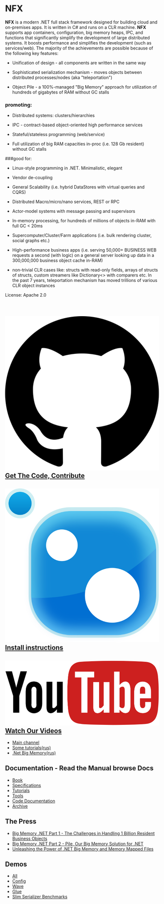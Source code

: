 # NFX

**NFX** is a modern .NET full stack framework designed for building cloud and on-premises apps.
It is written in C# and runs on a CLR machine. 
**NFX** supports app containers, configuration, big memory heaps, IPC, and functions that significantly simplify 
the development of large distributed systems. It boosts performance and simplifies the development (such as services/web). 
The majority of the achievements are possible because of the following key features:

* Unification of design - all components are written in the same way

* Sophisticated serialization mechanism - moves objects between distributed processes/nodes (aka "teleportation")

* Object Pile - a 100%-managed "Big Memory" approach for utilization of hundreds of gigabytes of RAM without GC stalls

### promoting:

* Distributed systems: clusters/hierarchies

* IPC - contract-based object-oriented high performance services

* Stateful/stateless programming (web/service)

* Full utilization of big RAM capacities in-proc (i.e. 128 Gb resident) without GC stalls 
  
###good for:

* Linux-style prоgramming in .NET. Minimalistic, elegant

* Vendor de-coupling 

* General Scalability (i.e. hybrid DataStores with virtual queries and CQRS)

* Distributed Macro/micro/nano services, REST or RPC

* Actor-model systems with message passing and supervisors

* In-memory processing, for hundreds of millions of objects in-RAM with full GC < 20ms

* Supercomputer/Cluster/Farm applications (i.e. bulk rendering cluster, social graphs etc.)

* High-performance business apps (i.e. serving 50,000+ BUSINESS WEB requests a second (with logic) on a general server 
  looking up data in a 300,000,000 business object cache in-RAM)
  
* non-trivial CLR cases like: structs with read-only fields, arrays of structs of structs, custom streamers like Dictionary<> with comparers etc. In the past 7 years, teleportation mechanism has moved trillions of various CLR object instances

License: Apache 2.0

<br>

<h2 id="contribute">
    <a href="https://github.com/agnicore/nfx" class="extLink" target="_blank">
       <img src="images/3rdparties/github.svg">
       Get The Code, Contribute
    </a>
</h2>

<h2 id="install">
    <a href="https://www.nuget.org/packages/NFX" class="extLink" target="_blank">
       <img src="images/3rdparties/nuget.svg">
       Install instructions
    </a>
</h2>

<h2 id="vidoes">
    <a href="https://www.youtube.com/user/itadapterinc/videos" class="extLink" target="_blank">
       <img src="images/3rdparties/youtube.svg">
       Watch Our Videos
    </a>
</h2>

   * <a href="https://www.youtube.com/user/itadapterinc/videos" target="_blank">Main channel</a>
   * <a href="https://www.youtube.com/channel/UCKv4mLAN-XjZF2ST0cT6pAQ" target="_blank">Some tutorials(rus)</a>
   * <a href="https://www.youtube.com/watch?v=BdDlRRADlgk" target="_blank">.Net Big Memory(rus)</a>

## Documentation - Read the Manual browse Docs
  
  * [Book](./book/index.md)
  * [Specifications](./specs/index.md)
  * [Tutorials](./tutorials/index.md)
  * [Tools](./tools/index.md)
  * [Code Documentation](./docs/index.md)
  * [Archive](./archive/blog/index.md)

## The Press
  
   * <a href="https://www.infoq.com/articles/Big-Memory-Part-1" target="_blank">Big Memory .NET Part 1 - The Challenges in Handling 1 Billion Resident Business Objects</a>
   * <a href="https://www.infoq.com/articles/Big-Memory-Part-2" target="_blank">Big Memory .NET Part 2 - Pile, Our Big Memory Solution for .NET</a>
   * <a href="https://www.infoq.com/articles/Big-Memory-Part-3" target="_blank">Unleashing the Power of .NET Big Memory and Memory Mapped Files</a>
 
## Demos
   
   * <a href="https://github.com/aumcode/nfx-demos" target="_blank">All</a>
   * <a href="https://github.com/aumcode/nfx-demos/tree/master/Config" target="_blank">Config</a>
   * <a href="https://github.com/aumcode/nfx-demos/tree/master/Wave" target="_blank">Wave</a>
   * <a href="https://github.com/aumcode/nfx-demos/tree/master/Glue" target="_blank">Glue</a>
   * <a href="http://aumcode.github.io/serbench" target="_blank">Slim Serializer Benchmarks</a>